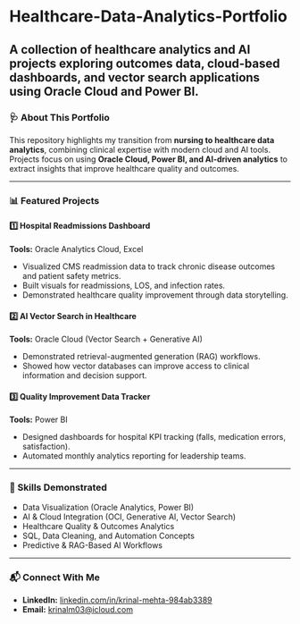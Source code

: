 # Healthcare-Data-Analytics-Portfolio
A collection of healthcare analytics and AI projects exploring outcomes data, cloud-based dashboards, and vector search applications using Oracle Cloud and Power BI.
---

### 🩺 About This Portfolio  
This repository highlights my transition from **nursing to healthcare data analytics**, combining clinical expertise with modern cloud and AI tools.  
Projects focus on using **Oracle Cloud, Power BI, and AI-driven analytics** to extract insights that improve healthcare quality and outcomes.  

---

### 📊 Featured Projects  

#### 1️⃣ Hospital Readmissions Dashboard  
**Tools:** Oracle Analytics Cloud, Excel  
- Visualized CMS readmission data to track chronic disease outcomes and patient safety metrics.  
- Built visuals for readmissions, LOS, and infection rates.  
- Demonstrated healthcare quality improvement through data storytelling.  

#### 2️⃣ AI Vector Search in Healthcare  
**Tools:** Oracle Cloud (Vector Search + Generative AI)  
- Demonstrated retrieval-augmented generation (RAG) workflows.  
- Showed how vector databases can improve access to clinical information and decision support.  

#### 3️⃣ Quality Improvement Data Tracker  
**Tools:** Power BI  
- Designed dashboards for hospital KPI tracking (falls, medication errors, satisfaction).  
- Automated monthly analytics reporting for leadership teams.  

---

### 🧠 Skills Demonstrated  
- Data Visualization (Oracle Analytics, Power BI)  
- AI & Cloud Integration (OCI, Generative AI, Vector Search)  
- Healthcare Quality & Outcomes Analytics  
- SQL, Data Cleaning, and Automation Concepts  
- Predictive & RAG-Based AI Workflows  

---

### 📬 Connect With Me  
- **LinkedIn:** [linkedin.com/in/krinal-mehta-984ab3389](https://www.linkedin.com/in/krinal-mehta-984ab3389)  
- **Email:** krinalm03@icloud.com  
